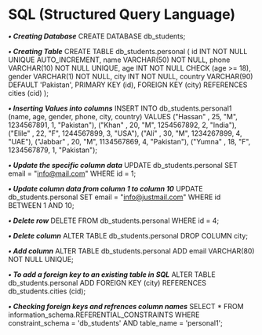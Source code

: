 # SQL (Structured Query Language)
**_• Creating Database_**
CREATE DATABASE db_students;

**_• Creating Table_**
CREATE TABLE db_students.personal (
id INT NOT NULL UNIQUE AUTO_INCREMENT,
name VARCHAR(50) NOT NULL,
phone VARCHAR(10) NOT NULL UNIQUE,
age INT NOT NULL CHECK (age >= 18),
gender VARCHAR(1) NOT NULL,
city INT NOT NULL,
country VARCHAR(90) DEFAULT 'Pakistan',
PRIMARY KEY (id),
FOREIGN KEY (city) REFERENCES cities (cid)
);

**_• Inserting Values into columns_**
INSERT INTO db_students.personal1 (name, age, gender, phone, city, country) VALUES 
("Hassan" , 25, "M", 1234567891, 1, "Pakistan"),
("Khan" , 20, "M", 1254567892, 2, "India"),
("Elile" , 22, "F", 1244567899, 3, "USA"),
("Ali" , 30, "M", 1234267899, 4, "UAE"),
("Jabbar" , 20, "M", 1134567869, 4, "Pakistan"),
("Yumna" , 18, "F", 1234567879, 1, "Pakistan");

**_• Update the specific column data_**
UPDATE db_students.personal SET email = "info@mail.com" WHERE id = 1;

**_• Update column data from column 1 to column 10_**
UPDATE db_students.personal SET email = "info@justmail.com" WHERE id BETWEEN 1 AND 10;

**_• Delete row_**
DELETE FROM db_students.personal WHERE id = 4;

**_• Delete column_**
ALTER TABLE db_students.personal DROP COLUMN city;

**_• Add column_**
ALTER TABLE db_students.personal ADD email VARCHAR(80) NOT NULL UNIQUE;

**_• To add a foreign key to an existing table in SQL_**
ALTER TABLE db_students.personal ADD FOREIGN KEY (city) REFERENCES db_students.cities (cid);

**_• Checking foreign keys and refrences column names_**
SELECT * 
FROM information_schema.REFERENTIAL_CONSTRAINTS 
WHERE constraint_schema = 'db_students' 
AND table_name = 'personal1';
